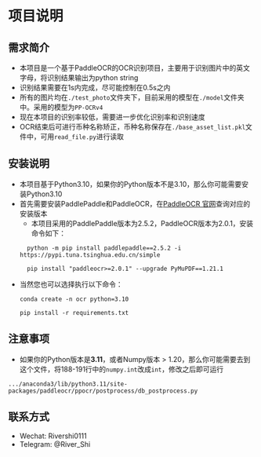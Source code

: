 # 项目说明
## 需求简介
* 本项目是一个基于PaddleOCR的OCR识别项目，主要用于识别图片中的英文字母，将识别结果输出为python
 string
* 识别结果需要在1s内完成，尽可能控制在0.5s之内
* 所有的图片均在`./test_photo`文件夹下，目前采用的模型在`./model`文件夹中。采用的模型为`PP-OCRv4`
* 现在本项目的识别率较低，需要进一步优化识别率和识别速度
* OCR结束后可进行币种名称矫正，币种名称保存在`./base_asset_list.pkl`文件中，可用`read_file.py`进行读取

## 安装说明
* 本项目基于Python3.10，如果你的Python版本不是3.10，那么你可能需要安装Python3.10
* 首先需要安装PaddlePaddle和PaddleOCR，在[PaddleOCR 官网](https://www.paddlepaddle.org.cn/install/quick?docurl=/documentation/docs/zh/install/pip/linux-pip.html)查询对应的安装版本
  * 本项目采用的PaddlePaddle版本为2.5.2，PaddleOCR版本为2.0.1，安装命令如下：
  ```angular2html
    python -m pip install paddlepaddle==2.5.2 -i https://pypi.tuna.tsinghua.edu.cn/simple
  ```
  ```angular2html
    pip install "paddleocr>=2.0.1" --upgrade PyMuPDF==1.21.1
  ```
* 当然您也可以选择执行以下命令：
  ```angular2html
  conda create -n ocr python=3.10
  ```
  ```angular2html
  pip install -r requirements.txt
  ```
## 注意事项
* 如果你的Python版本是**3.11**，或者Numpy版本 > 1.20，那么你可能需要去到这个文件，将188-191行中的`numpy.int`改成`int`，修改之后即可运行
```
.../anaconda3/lib/python3.11/site-packages/paddleocr/ppocr/postprocess/db_postprocess.py
```

## 联系方式
* Wechat: Rivershi0111
* Telegram: @River_Shi
